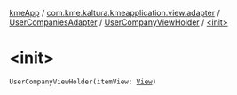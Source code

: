 [kmeApp](../../../index.md) / [com.kme.kaltura.kmeapplication.view.adapter](../../index.md) / [UserCompaniesAdapter](../index.md) / [UserCompanyViewHolder](index.md) / [&lt;init&gt;](./-init-.md)

# &lt;init&gt;

`UserCompanyViewHolder(itemView: `[`View`](https://developer.android.com/reference/android/view/View.html)`)`